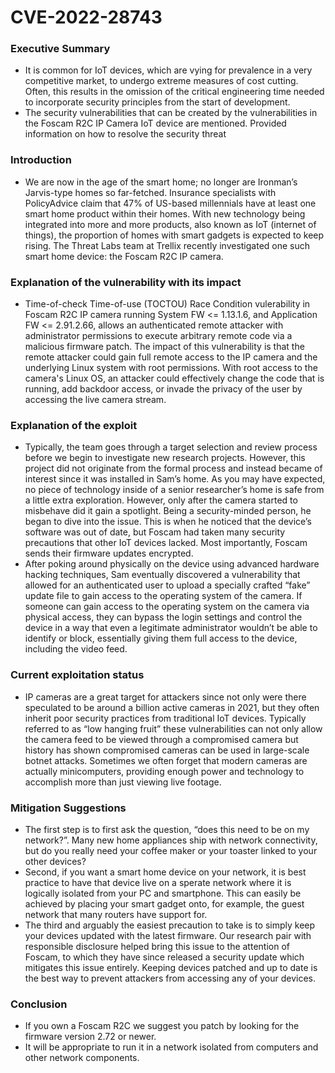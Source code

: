 # CVE-2022-28743

### Executive Summary

- It is common for IoT devices, which are vying for prevalence in a very competitive market, to undergo extreme measures of cost cutting. Often, this results in the omission of the critical engineering time needed to incorporate security principles from the start of development.
- The security vulnerabilities that can be created by the vulnerabilities in the Foscam R2C IP Camera IoT device are mentioned. Provided information on how to resolve the security threat

### Introduction

- We are now in the age of the smart home; no longer are Ironman’s Jarvis-type homes so far-fetched. Insurance specialists with PolicyAdvice claim that 47% of US-based millennials have at least one smart home product within their homes. With new technology being integrated into more and more products, also known as IoT (internet of things), the proportion of homes with smart gadgets is expected to keep rising. The Threat Labs team at Trellix recently investigated one such smart home device: the Foscam R2C IP camera.

### **Explanation of the vulnerability with its impact**

- Time-of-check Time-of-use (TOCTOU) Race Condition vulerability in Foscam R2C IP camera running System FW <= 1.13.1.6, and Application FW <= 2.91.2.66, allows an authenticated remote attacker with administrator permissions to execute arbitrary remote code via a malicious firmware patch. The impact of this vulnerability is that the remote attacker could gain full remote access to the IP camera and the underlying Linux system with root permissions. With root access to the camera's Linux OS, an attacker could effectively change the code that is running, add backdoor access, or invade the privacy of the user by accessing the live camera stream.

### Explanation of the exploit

- Typically, the team goes through a target selection and review process before we begin to investigate new research projects. However, this project did not originate from the formal process and instead became of interest since it was installed in Sam’s home. As you may have expected, no piece of technology inside of a senior researcher’s home is safe from a little extra exploration. However, only after the camera started to misbehave did it gain a spotlight. Being a security-minded person, he began to dive into the issue. This is when he noticed that the device’s software was out of date, but Foscam had taken many security precautions that other IoT devices lacked. Most importantly, Foscam sends their firmware updates encrypted.
- After poking around physically on the device using advanced hardware hacking techniques, Sam eventually discovered a vulnerability that allowed for an authenticated user to upload a specially crafted “fake” update file to gain access to the operating system of the camera. If someone can gain access to the operating system on the camera via physical access, they can bypass the login settings and control the device in a way that even a legitimate administrator wouldn’t be able to identify or block, essentially giving them full access to the device, including the video feed.

### **Current exploitation status**

- IP cameras are a great target for attackers since not only were there speculated to be around a billion active cameras in 2021, but they often inherit poor security practices from traditional IoT devices. Typically referred to as “low hanging fruit” these vulnerabilities can not only allow the camera feed to be viewed through a compromised camera but history has shown compromised cameras can be used in large-scale botnet attacks. Sometimes we often forget that modern cameras are actually minicomputers, providing enough power and technology to accomplish more than just viewing live footage.

### **Mitigation Suggestions**

- The first step is to first ask the question, “does this need to be on my network?”. Many new home appliances ship with network connectivity, but do you really need your coffee maker or your toaster linked to your other devices?
- Second, if you want a smart home device on your network, it is best practice to have that device live on a sperate network where it is logically isolated from your PC and smartphone. This can easily be achieved by placing your smart gadget onto, for example, the guest network that many routers have support for.
- The third and arguably the easiest precaution to take is to simply keep your devices updated with the latest firmware. Our research pair with responsible disclosure helped bring this issue to the attention of Foscam, to which they have since released a security update which mitigates this issue entirely. Keeping devices patched and up to date is the best way to prevent attackers from accessing any of your devices.

### **Conclusion**

- If you own a Foscam R2C we suggest you patch by looking for the firmware version 2.72 or newer.
- It will be appropriate to run it in a network isolated from computers and other network components.